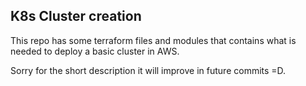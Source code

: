 ## K8s Cluster creation
This repo has some terraform files and modules that contains what is needed
to deploy a basic cluster in AWS.

Sorry for the short description it will improve in future commits =D.